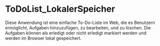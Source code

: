 # ToDoList_LokalerSpeicher
Diese Anwendung ist eine einfache To-Do-Liste im Web, die es Benutzern ermöglicht, Aufgaben hinzuzufügen, zu bearbeiten, und zu löschen. Die Aufgaben können als erledigt oder nicht erledigt markiert werden und werden im Browser lokal gespeichert.
